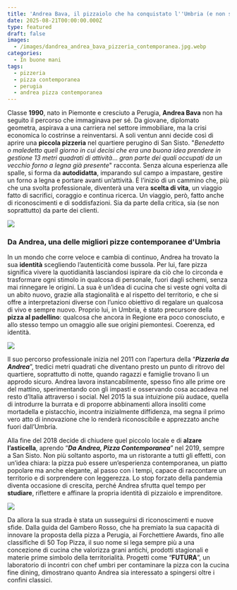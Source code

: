 ```yaml
---
title: 'Andrea Bava, il pizzaiolo che ha conquistato l''Umbria (e non solo)'
date: 2025-08-21T00:00:00.000Z
type: featured
draft: false
images:
  - /images/dandrea_andrea_bava_pizzeria_contemporanea.jpg.webp
categories:
  - In buone mani
tags:
  - pizzeria
  - pizza contemporanea
  - perugia
  - andrea pizza contemporanea
---
```


Classe **1990**, nato in Piemonte e cresciuto a Perugia, **Andrea Bava** non ha seguito il percorso che immaginava per sé. Da giovane, diplomato geometra, aspirava a una carriera nel settore immobiliare, ma la crisi economica lo costrinse a reinventarsi. A soli ventun anni decide così di aprire una **piccola pizzeria** nel quartiere perugino di San Sisto. "*Benedetto o maledetto quell giorno in cui decisi che era una buona idea prendere in gestione 13 metri quadrati di attività*... *gran parte dei quali occupati da un vecchio forno a legna già presente*" racconta. Senza alcuna esperienza alle spalle, si forma da **autodidatta**, imparando sul campo a impastare, gestire un forno a legna e portare avanti un’attività. È l’inizio di un cammino che, più che una svolta professionale, diventerà una vera **scelta di vita**, un viaggio fatto di sacrifici, coraggio e continua ricerca. Un viaggio, però, fatto anche di riconoscimenti e di soddisfazioni. Sia da parte della critica, sia (se non soprattutto) da parte dei clienti.

![](/images/pizza-padellino-andrea-bava-perugia-contemporanea.jpg)

### Da Andrea, una delle migliori pizze contemporanee d'Umbria

In un mondo che corre veloce e cambia di continuo, Andrea ha trovato la sua **identità** scegliendo l’autenticità come bussola. Per lui, fare pizza significa vivere la quotidianità lasciandosi ispirare da ciò che lo circonda e trasformare ogni stimolo in qualcosa di personale, fuori dagli schemi, senza mai rinnegare le origini. La sua è un’idea di cucina che si veste ogni volta di un abito nuovo, grazie alla stagionalità e al rispetto del territorio, e che si offre a interpretazioni diverse con l’unico obiettivo di regalare un qualcosa di vivo e sempre nuovo. Proprio lui, in Umbria, è stato precursore della **pizza al padellino**: qualcosa che ancora in Regione era poco conosciuto, e allo stesso tempo un omaggio alle sue origini piemontesi. Coerenza, ed identità.

![](/images/andrea-bava-perugia-pizza.jpg)

Il suo percorso professionale inizia nel 2011 con l’apertura della “***Pizzeria da Andrea***”, tredici metri quadrati che diventano presto un punto di ritrovo del quartiere, soprattutto di notte, quando ragazzi e famiglie trovano lì un approdo sicuro. Andrea lavora instancabilmente, spesso fino alle prime ore del mattino, sperimentando con gli impasti e osservando cosa accadeva nel resto d’Italia attraverso i social. Nel 2015 la sua intuizione più audace, quella di introdurre la burrata e di proporre abbinamenti allora insoliti come mortadella e pistacchio, incontra inizialmente diffidenza, ma segna il primo vero atto di innovazione che lo renderà riconoscibile e apprezzato anche fuori dall’Umbria.

Alla fine del 2018 decide di chiudere quel piccolo locale e di **alzare l’asticella**, aprendo “***Da Andrea, Pizza Contemporanea***” nel 2019, sempre a San Sisto. Non più soltanto asporto, ma un ristorante a tutti gli effetti, con un’idea chiara: la pizza può essere un’esperienza contemporanea, un piatto popolare ma anche elegante, al passo con i tempi, capace di raccontare un territorio e di sorprendere con leggerezza. Lo stop forzato della pandemia diventa occasione di crescita, perché Andrea sfrutta quel tempo per **studiare**, riflettere e affinare la propria identità di pizzaiolo e imprenditore.

![](/images/dandrea_pizza_perugia_italia_tavola_alessandro_creta.jpg.webp)

Da allora la sua strada è stata un susseguirsi di riconoscimenti e nuove sfide. Dalla guida del Gambero Rosso, che ha premiato la sua capacità di innovare la proposta della pizza a Perugia, ai Forchettiere Awards, fino alle classifiche di 50 Top Pizza, il suo nome si lega sempre più a una concezione di cucina che valorizza grani antichi, prodotti stagionali e materie prime simbolo della territorialità. Progetti come “**FUTURA**”, un laboratorio di incontri con chef umbri per contaminare la pizza con la cucina fine dining, dimostrano quanto Andrea sia interessato a spingersi oltre i confini classici.
